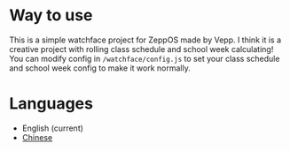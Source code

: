 # Way to use
This is a simple watchface project for ZeppOS made by Vepp. I think it is a creative project with rolling class schedule and school week calculating!
You can modify config in `/watchface/config.js` to set your class schedule and school week config to make it work normally.

# Languages
- English (current)
- [Chinese](https://github.com/jwhgzs/vepp-jwatch/blob/master/README.chinese.md)